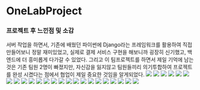 # OneLabProject

### 프로젝트 후 느낀점 및 소감 
서버 작업을 하면서, 기존에 배웠던 파이썬에 Django라는 프레임워크를 활용하여 직접 만들어보니
정말 재미있었고, 실제로 결제 서비스 구현을 해보니까 굉장히 신기했고, 백엔드에 더 흥미롭게 다가갈 수 있었다.
그리고 이 팀프로젝트를 하면서 제일 기억에 남는 것은 기존 팀원 2명이 빠졌지만, 자신감을 잃지않고 팀원들끼리 의기투합하여 
프로젝트를 완성 시켰다는 점에서 협업이 제일 중요한 것임을 알게되었다.
<img src="https://github.com/dosel70/oneLabServer/assets/143694489/06ac54f2-ad92-44b6-baba-3d04c0f238f9">
<img src="https://github.com/dosel70/oneLabServer/assets/143694489/5f31867e-5843-4cfe-b236-d6d82602dde1">
<img src="https://github.com/dosel70/oneLabServer/assets/143694489/016871bf-15e0-4e64-8bb0-04386ca2a852">
<img src="https://github.com/dosel70/oneLabServer/assets/143694489/eee8c80d-f749-4976-bb18-4cd39a98a7a9">
<img src="https://github.com/dosel70/oneLabServer/assets/143694489/680afc99-0bbd-4d9c-bb02-18585e7f7161">
<img src="https://github.com/dosel70/oneLabServer/assets/143694489/90e2d18a-03f5-4276-9f8d-71f6c7786a39">
<img src="https://github.com/dosel70/oneLabServer/assets/143694489/e5204bd3-1566-4459-a19f-0356396ae930">
<img src="https://github.com/dosel70/oneLabServer/assets/143694489/d51a55b6-3469-4633-8a4f-3fb2824026c9">
<img src="https://github.com/dosel70/oneLabServer/assets/143694489/98f60a34-5096-4bab-82ae-d2f63f437d60">
<img src="https://github.com/dosel70/oneLabServer/assets/143694489/7ac7b8ac-7665-4e53-9cbb-5f202b3bab52">
<img src="https://github.com/dosel70/oneLabServer/assets/143694489/3c6ee07d-5eae-455a-98c3-7d02a5411b59">
<img src="https://github.com/dosel70/oneLabServer/assets/143694489/8b84ac88-6a1f-4bfa-8daa-7095eb578cb5">
<img src="https://github.com/dosel70/oneLabServer/assets/143694489/60b661e1-44f1-41cb-b430-6f45064a5f6c">
<img src="https://github.com/dosel70/oneLabServer/assets/143694489/8eaceeb7-bd96-49e9-898d-ff9f4b92d2e5">
<img src="https://github.com/dosel70/oneLabServer/assets/143694489/f3c46936-8e08-4972-ad47-6e22c64bfec3">
<img src="https://github.com/dosel70/oneLabServer/assets/143694489/fd2c0086-7e02-4b1b-af6b-72a3bcf544c7">
<img src="https://github.com/dosel70/oneLabServer/assets/143694489/a3548c56-bdb3-46f5-ad14-56131789eab7">
<img src="https://github.com/dosel70/oneLabServer/assets/143694489/3f66e4b9-7e88-480c-8606-f8d4dadc7d62">
<img src="https://github.com/dosel70/oneLabServer/assets/143694489/dd03a144-b85e-437b-b7c6-ef072e6e079f">
<img src="https://github.com/dosel70/oneLabServer/assets/143694489/a473f4d6-ceb3-4e92-96df-d158c1d7594f">
<img src="https://github.com/dosel70/oneLabServer/assets/143694489/cb7232d4-091b-459c-bd71-883468c4ea0c">
<img src="https://github.com/dosel70/oneLabServer/assets/143694489/3257b758-6dd2-4223-b60a-145a971c9be3">
<img src="https://github.com/dosel70/oneLabServer/assets/143694489/bfc16980-0b52-47cf-b4b7-ddd256b6c14a">
<img src="https://github.com/dosel70/oneLabServer/assets/143694489/d64c8187-719e-4f34-ba08-d93b995e0c89">
